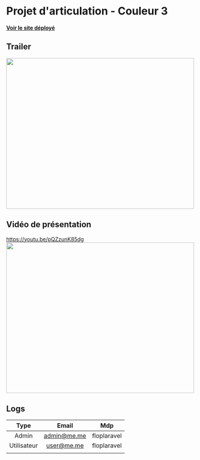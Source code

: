 # Projet d'articulation - Couleur 3

[**Voir le site déployé**](https://flop-pingouin.heig-vd.ch/home)

## Trailer

[<img src="https://img.youtube.com/vi/Nn_sxiPLMyA/hqdefault.jpg" width="500" height="400"
/>](https://www.youtube.com/embed/Nn_sxiPLMyA)

## Vidéo de présentation

https://youtu.be/pQZzunK85dg
[<img src="https://img.youtube.com/vi/pQZzunK85dg/hqdefault.jpg" width="500" height="400"
/>](https://www.youtube.com/embed/pQZzunK85dg)

## Logs

|    Type     |    Email    |     Mdp     |
| :---------: | :---------: | :---------: |
|    Admin    | admin@me.me | floplaravel |
| Utilisateur | user@me.me  | floplaravel |
|             |             |             |
